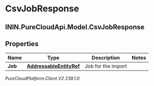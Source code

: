 # CsvJobResponse

## ININ.PureCloudApi.Model.CsvJobResponse

## Properties

|Name | Type | Description | Notes|
|------------ | ------------- | ------------- | -------------|
| **Job** | [**AddressableEntityRef**](AddressableEntityRef) | Job for the import | |



_PureCloudPlatform.Client.V2 239.1.0_

